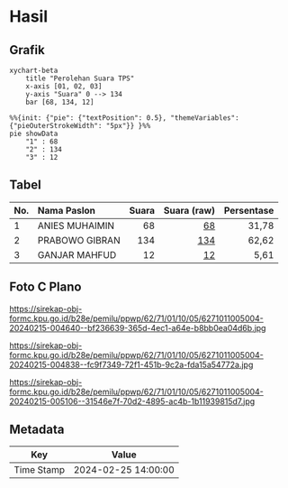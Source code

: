 # Hasil

## Grafik

```mermaid
xychart-beta
    title "Perolehan Suara TPS"
    x-axis [01, 02, 03]
    y-axis "Suara" 0 --> 134
    bar [68, 134, 12]
```

```mermaid
%%{init: {"pie": {"textPosition": 0.5}, "themeVariables": {"pieOuterStrokeWidth": "5px"}} }%%
pie showData
    "1" : 68
    "2" : 134
    "3" : 12
```

## Tabel

| No. | Nama Paslon    | Suara | Suara (raw) | Persentase |
|:--- |:-------------- | -----:| -----------:| ----------:|
| 1   | ANIES MUHAIMIN | 68    | [68][p-1]   | 31,78      |
| 2   | PRABOWO GIBRAN | 134   | [134][p-2]  | 62,62      |
| 3   | GANJAR MAHFUD  | 12    | [12][p-3]   | 5,61       |


[p-1]: https://github.com/gigit-pemilu/pemilu-2024-62-kalimantan-tengah/blob/main/pilpres/hitung-suara/sub/62-kalimantan-tengah/sub/71-kota-palangkaraya/sub/01-pahandut/sub/1005-pahandut-seberang/sub/004-tps/sub/paslon-1.txt
[p-2]: https://github.com/gigit-pemilu/pemilu-2024-62-kalimantan-tengah/blob/main/pilpres/hitung-suara/sub/62-kalimantan-tengah/sub/71-kota-palangkaraya/sub/01-pahandut/sub/1005-pahandut-seberang/sub/004-tps/sub/paslon-2.txt
[p-3]: https://github.com/gigit-pemilu/pemilu-2024-62-kalimantan-tengah/blob/main/pilpres/hitung-suara/sub/62-kalimantan-tengah/sub/71-kota-palangkaraya/sub/01-pahandut/sub/1005-pahandut-seberang/sub/004-tps/sub/paslon-3.txt

## Foto C Plano

https://sirekap-obj-formc.kpu.go.id/b28e/pemilu/ppwp/62/71/01/10/05/6271011005004-20240215-004640--bf236639-365d-4ec1-a64e-b8bb0ea04d6b.jpg

https://sirekap-obj-formc.kpu.go.id/b28e/pemilu/ppwp/62/71/01/10/05/6271011005004-20240215-004838--fc9f7349-72f1-451b-9c2a-fda15a54772a.jpg

https://sirekap-obj-formc.kpu.go.id/b28e/pemilu/ppwp/62/71/01/10/05/6271011005004-20240215-005106--31546e7f-70d2-4895-ac4b-1b11939815d7.jpg


## Metadata

| Key        | Value               |
| ---------- | ------------------- |
| Time Stamp | 2024-02-25 14:00:00 |



